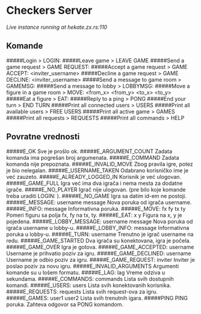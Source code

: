 Checkers Server
=============

_Live instance running at hekate.zx.rs:110_

Komande
----------------
#####Login
	> LOGIN: <username>
#####Leave game
	> LEAVE GAME
#####Send a game request
	> GAME REQUEST: <username>
#####Accept a game request
	> GAME ACCEPT: <inviter_username>
#####Decline a game request
	> GAME DECLINE: <inviter_username>
#####Send a message to game room
	> GAMEMSG: <message>
#####Send a message to lobby
	> LOBBYMSG: <message>
#####Move a figure in a game room
	> MOVE: <from_x> <from_y> <to_x> <to_y>
#####Eat a figure
	> EAT: <x> <y>
#####Reply to a ping
	> PONG
#####End your turn
	> END TURN
#####Print all connected users
	> USERS
#####Print all available users
	> FREE USERS
#####Print all active game
	> GAMES
#####Print all requests
	> REQUESTS
#####Print all commands
	> HELP

Povratne vrednosti
-----------
#####E_OK
	Sve je prošlo ok.
#####E_ARGUMENT_COUNT 
	Zadata komanda ima pogrešan broj argumenata.
#####E_COMMAND
	Zadata komanda nije prepoznata. 
#####E_INVALID_MOVE
	Zbog pravila igre, potez je bio nelegalan.
#####E_USERNAME_TAKEN
	Odabrano korisničko ime je već zauzeto.
#####E_ALREADY_LOGGED_IN
	Korisnik je već ulogovan.
#####E_GAME_FULL
	Igra već ima dva igrača i nema mesta za dodatne igrače.
#####E_NO_PLAYER
	Igrač nije ulogovan. (pre bilo koje komande treba uraditi LOGIN: <ime>).
#####E_NO_GAME
	Igra sa datim id-em ne postoji.
#####E_MESSAGE: username message
	Nova poruka od igrača username.
#####E_INFO: message
	Informativna poruka.
#####E_MOVE: fx fy tx ty
	Pomeri figuru sa polja fx, fy na tx, ty.
#####E_EAT: x y
	Figura na x, y je pojedena.
#####E_LOBBY_MESSAGE: username message
	Nova poruka od igrača username u lobby-u.
#####E_LOBBY_INFO: message
	Informativna poruka u lobby-u.
#####E_TURN: username
	Trenutno je igrač username na redu.
#####E_GAME_STARTED
	Dva igrača su konektovana, igra je počela.
#####E_GAME_OVER
	Igra je gotova.
#####E_GAME_ACCEPTED: username
	Username je prihvatio poziv za igru.
#####E_GAME_DECLINED: username
	Username je odbio poziv za igru.
#####E_GAME_REQUEST: inviter
	Inviter je poslao poziv za novu igru.
#####E_INVALID_ARGUMENTS
	Argumenti komande su u lošem formatu.
#####E_LAG: lag
	Vreme odziva u sekundama.
#####E_COMMANDS: commands
	Lista svih dostupnih komandi.
#####E_USERS: users
	Lista svih konektovanih korisnika.
#####E_REQUESTS: requests
	Lista svih request-ova za igru.
#####E_GAMES: user1 user2
	Lista svih trenutnih igara.
#####PING
	PING poruka. Zahteva odgovor sa PONG komandom.
